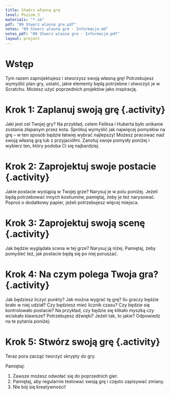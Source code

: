 ```yaml
---
title: Stwórz własną grę
level: Poziom 3
materials: "*.sb"
pdf: "09 Stworz wlasna gre.pdf"
notes: "09 Stworz wlasna gre - Informacje.md"
notes_pdf: "09 Stworz wlasna gre - Informacje.pdf"
layout: project
---
```


# Wstęp
Tym razem zaprojektujesz i stworzysz swoją własną grę! Potrzebujesz wymyślić plan gry, ustalić, jakie elementy będą potrzebne i stworzyć je w Scratchu. Możesz użyć poprzednich projektów jako inspirację.

# Krok 1: Zaplanuj swoją grę {.activity}

Jaki jest cel Twojej gry? Na przykład, celem Feliksa i Huberta było unikanie zostania złapanym przez kota. Spróbuj wymyślić jak najwięcej pomysłów na grę – w ten sposób będzie łatwiej wybrać najlepszy! Możesz pracować nad swoją własną grą lub z przyjaciółmi. Zanotuj swoje pomysły poniżej i wybierz ten, który podoba Ci się najbardziej.

# Krok 2: Zaprojektuj swoje postacie {.activity}

Jakie postacie wystąpią w Twojej grze? Narysuj je w polu poniżej. Jeżeli będą potrzebować innych kostiumów, pamiętaj, żeby je też narysować. Poproś o dodatkowy papier, jeżeli potrzebujesz więcej miejsca.

# Krok 3: Zaprojektuj swoją scenę {.activity}

Jak będzie wyglądała scena w tej grze? Narysuj ją niżej. Pamiętaj, żeby pomyśleć też, jak postacie będą się po niej poruszać. 

# Krok 4: Na czym polega Twoja gra? {.activity}

Jak będziesz liczyć punkty? Jak można wygrać tę grę? Ilu graczy będzie brało w niej udział? Czy będziesz mieć licznik czasu? Czy będzie się kontrolowało postacie? Na przykład, czy będzie się klikało myszką czy wciskało klawisze? Potrzebujesz dźwięki? Jeżeli tak, to jakie? Odpowiedz na te pytania poniżej:

# Krok 5: Stwórz swoją grę {.activity}

Teraz pora zacząć tworzyć skrypty do gry.

Pamiętaj:

1. Zawsze możesz odwołać się do poprzednich gier.
2. Pamiętaj, aby regularnie testować swoją grę i często zapisywać zmiany.
3. Nie bój się kreatywności!
